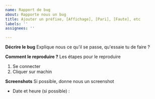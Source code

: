 ```yaml
---
name: Rapport de bug
about: Rapporte nous un bug
title: Ajouter un préfixe, [Affichage], [Pari], [Faute], etc
labels: ''
assignees: ''

---
```


**Décrire le bug**
Explique nous ce qu'il se passe, qu'essaie tu de faire ?

**Comment le reproduire ?**
Les étapes pour le reproduire
1. Se connecter
2. Cliquer sur machin


**Screenshots**
Si possible, donne nous un screenshot


-  Date et heure (si possible) :